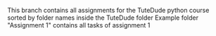This branch contains all assignments for the TuteDude python course sorted by folder names inside the TuteDude folder
Example 
folder "Assignment 1" contains all tasks of assignment 1
